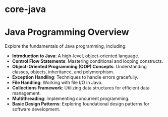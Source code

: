 # core-java
<div class="repo-description">
    <h1>Java Programming Overview</h1>
    <p>Explore the fundamentals of Java programming, including:</p>
    <ul>
        <li><strong>Introduction to Java</strong>: A high-level, object-oriented language.</li>
        <li><strong>Control Flow Statements</strong>: Mastering conditional and looping constructs.</li>
        <li><strong>Object-Oriented Programming (OOP) Concepts</strong>: Understanding classes, objects, inheritance, and polymorphism.</li>
        <li><strong>Exception Handling</strong>: Techniques to handle errors gracefully.</li>
        <li><strong>File Handling</strong>: Working with file I/O in Java.</li>
        <li><strong>Collections Framework</strong>: Utilizing data structures for efficient data management.</li>
        <li><strong>Multithreading</strong>: Implementing concurrent programming.</li>
        <li><strong>Basic Design Patterns</strong>: Exploring foundational design patterns for software development.</li>
    </ul>
</div>
